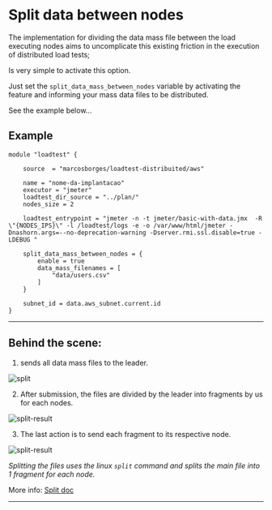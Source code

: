 # Split data between nodes
    
The implementation for dividing the data mass file between the load executing nodes aims to uncomplicate this existing friction in the execution of distributed load tests;

Is very simple to activate this option.

Just set the `split_data_mass_between_nodes` variable by activating the feature and informing your mass data files to be distributed.

See the example below...

## Example

```hcl
module "loadtest" {

    source  = "marcosborges/loadtest-distribuited/aws"
    
    name = "nome-da-implantacao"
    executor = "jmeter"
    loadtest_dir_source = "../plan/"
    nodes_size = 2
    
    loadtest_entrypoint = "jmeter -n -t jmeter/basic-with-data.jmx  -R \"{NODES_IPS}\" -l /loadtest/logs -e -o /var/www/html/jmeter -Dnashorn.args=--no-deprecation-warning -Dserver.rmi.ssl.disable=true -LDEBUG "

    split_data_mass_between_nodes = {
        enable = true
        data_mass_filenames = [
            "data/users.csv"
        ]
    }

    subnet_id = data.aws_subnet.current.id
}
```
---

## Behind the scene:

1. sends all data mass files to the leader.

![split](https://github.com/marcosborges/terraform-aws-loadtest-distribuited/raw/master/assets/split-cmd.png)

2. After submission, the files are divided by the leader into fragments by us for each nodes.

![split-result](https://github.com/marcosborges/terraform-aws-loadtest-distribuited/raw/master/assets/split-cmd-result.png)

3. The last action is to send each fragment to its respective node.

![split-result](https://github.com/marcosborges/terraform-aws-loadtest-distribuited/raw/master/assets/split-transfer.png)

*Splitting the files uses the linux `split` command and splits the main file into 1 fragment for each node.*

More info: [Split doc](https://man7.org/linux/man-pages/man1/split.1.html)

---